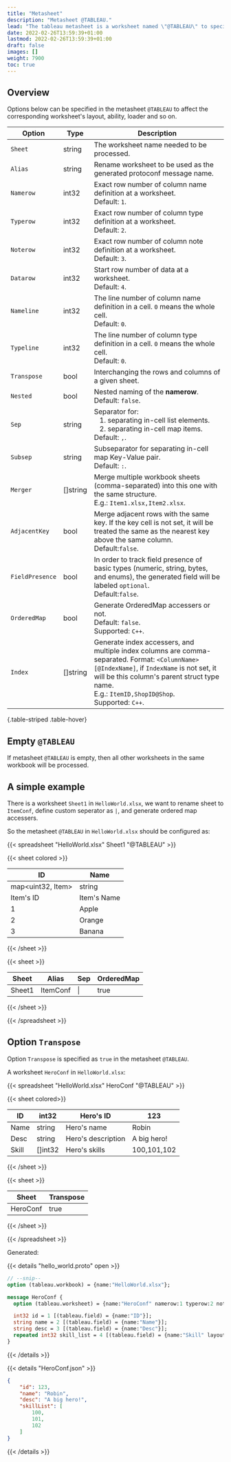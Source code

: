 ```yaml
---
title: "Metasheet"
description: "Metasheet @TABLEAU."
lead: "The tableau metasheet is a worksheet named \"@TABLEAU\" to specify tableau parser options."
date: 2022-02-26T13:59:39+01:00
lastmod: 2022-02-26T13:59:39+01:00
draft: false
images: []
weight: 7900
toc: true
---
```


## Overview

Options below can be specified in the metasheet `@TABLEAU` to affect the corresponding worksheet's layout, ability, loader and so on.

| Option          | Type     | Description                                                                                                                                                                                                                                    |
|-----------------|----------|------------------------------------------------------------------------------------------------------------------------------------------------------------------------------------------------------------------------------------------------|
| `Sheet`         | string   | The worksheet name needed to be processed.                                                                                                                                                                                                     |
| `Alias`         | string   | Rename worksheet to be used as the generated protoconf message name.                                                                                                                                                                           |
| `Namerow`       | int32    | Exact row number of column name definition at a worksheet.<br>Default: `1`.                                                                                                                                                                    |
| `Typerow`       | int32    | Exact row number of column type definition at a worksheet.<br>Default: `2`.                                                                                                                                                                    |
| `Noterow`       | int32    | Exact row number of column note definition at a worksheet.<br>Default: `3`.                                                                                                                                                                    |
| `Datarow`       | int32    | Start row number of data at a worksheet.<br>Default: `4`.                                                                                                                                                                                      |
| `Nameline`      | int32    | The line number of column name definition in a cell. `0` means the whole cell.<br>Default: `0`.                                                                                                                                                |
| `Typeline`      | int32    | The line number of column type definition in a cell. `0` means the whole cell.<br>Default: `0`.                                                                                                                                                |
| `Transpose`     | bool     | Interchanging the rows and columns of a given sheet.                                                                                                                                                                                           |
| `Nested`        | bool     | Nested naming of the **namerow**.<br>Default: `false`.                                                                                                                                                                                         |
| `Sep`           | string   | Separator for:<br> &nbsp;&nbsp; 1. separating in-cell list elements. <br> &nbsp;&nbsp; 2. separating in-cell map items.<br>Default: `,`.                                                                                                       |
| `Subsep`        | string   | Subseparator for separating in-cell map Key-Value pair.<br>Default: `:`.                                                                                                                                                                       |
| `Merger`        | []string | Merge multiple workbook sheets (comma-separated) into this one with the same structure.<br>E.g.: `Item1.xlsx,Item2.xlsx`.                                                                                                                      |
| `AdjacentKey`   | bool     | Merge adjacent rows with the same key. If the key cell is not set, it will be treated the same as the nearest key above the same column.<br>Default:`false`.                                                                                   |
| `FieldPresence` | bool     | In order to track field presence of basic types (numeric, string, bytes, and enums), the generated field will be labeled `optional`.<br>Default:`false`.                                                                                       |
| `OrderedMap`    | bool     | Generate OrderedMap accessers or not.<br>Default: `false`.<br> Supported: `C++`.                                                                                                                                                               |
| `Index`         | []string | Generate index accessers, and multiple index columns are comma-separated. Format: `<ColumnName>[@IndexName]`, if `IndexName` is not set, it will be this column's parent struct type name.<br>E.g.: `ItemID,ShopID@Shop`.<br> Supported: `C++`. |
{.table-striped .table-hover}

## Empty `@TABLEAU`

If metasheet `@TABLEAU` is empty, then all other worksheets in the same workbook will be processed.

## A simple example

There is a worksheet `Sheet1` in `HelloWorld.xlsx`, we want to rename sheet to
`ItemConf`, define custom seperator as `|`, and generate ordered map accessers.

So the metasheet `@TABLEAU` in `HelloWorld.xlsx` should be configured as:

{{< spreadsheet "HelloWorld.xlsx" Sheet1 "@TABLEAU" >}}

{{< sheet colored >}}

| ID                | Name        |
|-------------------|-------------|
| map<uint32, Item> | string      |
| Item's ID         | Item's Name |
| 1                 | Apple       |
| 2                 | Orange      |
| 3                 | Banana      |

{{< /sheet >}}

{{< sheet >}}

| Sheet  | Alias    | Sep | OrderedMap |
|--------|----------|-----|------------|
| Sheet1 | ItemConf | \|  | true       |

{{< /sheet >}}

{{< /spreadsheet >}}

## Option `Transpose`

Option `Transpose` is specified as `true` in the metasheet `@TABLEAU`.

A worksheet `HeroConf` in `HelloWorld.xlsx`:

{{< spreadsheet "HelloWorld.xlsx" HeroConf "@TABLEAU" >}}

{{< sheet colored>}}

| ID    | int32   | Hero's ID          | 123         |
|-------|---------|--------------------|-------------|
| Name  | string  | Hero's name        | Robin       |
| Desc  | string  | Hero's description | A big hero! |
| Skill | []int32 | Hero's skills      | 100,101,102 |

{{< /sheet >}}

{{< sheet >}}

| Sheet    | Transpose |
|----------|-----------|
| HeroConf | true      |

{{< /sheet >}}

{{< /spreadsheet >}}

Generated:

{{< details "hello_world.proto" open >}}

```protobuf
// --snip--
option (tableau.workbook) = {name:"HelloWorld.xlsx"};

message HeroConf {
  option (tableau.worksheet) = {name:"HeroConf" namerow:1 typerow:2 noterow:3 datarow:4 transpose:true};

  int32 id = 1 [(tableau.field) = {name:"ID"}];
  string name = 2 [(tableau.field) = {name:"Name"}];
  string desc = 3 [(tableau.field) = {name:"Desc"}];
  repeated int32 skill_list = 4 [(tableau.field) = {name:"Skill" layout:LAYOUT_INCELL}];
}
```

{{< /details >}}

{{< details "HeroConf.json" >}}

```json
{
    "id": 123,
    "name": "Robin",
    "desc": "A big hero!",
    "skillList": [
        100,
        101,
        102
    ]
}
```

{{< /details >}}
